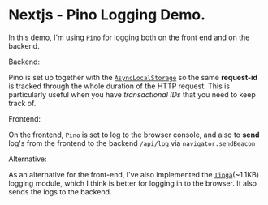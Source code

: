 # Nextjs - Pino Logging Demo.

In this demo, I'm using [`Pino`](https://github.com/pinojs/pino) for logging both on the front end and on the backend.

Backend:

Pino is set up together with the [`AsyncLocalStorage`](https://nodejs.org/api/async_hooks.html#class-asynclocalstorage) so the same **request-id** is tracked through the whole duration of the HTTP request. This is particularly useful when you have _transactional IDs_ that you need to keep track of.

Frontend:

On the frontend, `Pino` is set to log to the browser console, and also to **send** log's from the frontend to the backend `/api/log` via `navigator.sendBeacon`

Alternative:

As an alternative for the front-end, I've also implemented the [`Tinga`](https://github.com/ivandotv/tinga)(~1.1KB) logging module, which I think is better for logging in to the browser. It also sends the logs to the backend.
